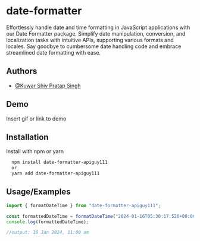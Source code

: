 # date-formatter

Effortlessly handle date and time formatting in JavaScript applications with our Date Formatter package. Simplify date manipulation, conversion, and localization tasks with intuitive APIs, supporting various formats and locales. Say goodbye to cumbersome date handling code and embrace streamlined date formatting with ease.

## Authors

- [@Kuwar Shiv Pratap Singh](https://www.github.com/apiguy111)

## Demo

Insert gif or link to demo

## Installation

Install with npm or yarn

```bash
  npm install date-formatter-apiguy111
  or
  yarn add date-formatter-apiguy111
```

## Usage/Examples

```javascript
import { formatDateTime } from "date-formatter-apiguy111";

const formattedDateTime = formatDateTime("2024-01-16T05:30:17.520+00:00");
console.log(formattedDateTime);

//output: 16 Jan 2024, 11:00 am
```
